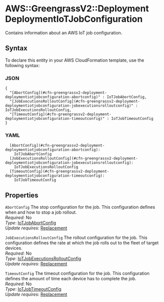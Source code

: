 # AWS::GreengrassV2::Deployment DeploymentIoTJobConfiguration<a name="aws-properties-greengrassv2-deployment-deploymentiotjobconfiguration"></a>

Contains information about an AWS IoT job configuration\.

## Syntax<a name="aws-properties-greengrassv2-deployment-deploymentiotjobconfiguration-syntax"></a>

To declare this entity in your AWS CloudFormation template, use the following syntax:

### JSON<a name="aws-properties-greengrassv2-deployment-deploymentiotjobconfiguration-syntax.json"></a>

```
{
  "[AbortConfig](#cfn-greengrassv2-deployment-deploymentiotjobconfiguration-abortconfig)" : IoTJobAbortConfig,
  "[JobExecutionsRolloutConfig](#cfn-greengrassv2-deployment-deploymentiotjobconfiguration-jobexecutionsrolloutconfig)" : IoTJobExecutionsRolloutConfig,
  "[TimeoutConfig](#cfn-greengrassv2-deployment-deploymentiotjobconfiguration-timeoutconfig)" : IoTJobTimeoutConfig
}
```

### YAML<a name="aws-properties-greengrassv2-deployment-deploymentiotjobconfiguration-syntax.yaml"></a>

```
  [AbortConfig](#cfn-greengrassv2-deployment-deploymentiotjobconfiguration-abortconfig): 
    IoTJobAbortConfig
  [JobExecutionsRolloutConfig](#cfn-greengrassv2-deployment-deploymentiotjobconfiguration-jobexecutionsrolloutconfig): 
    IoTJobExecutionsRolloutConfig
  [TimeoutConfig](#cfn-greengrassv2-deployment-deploymentiotjobconfiguration-timeoutconfig): 
    IoTJobTimeoutConfig
```

## Properties<a name="aws-properties-greengrassv2-deployment-deploymentiotjobconfiguration-properties"></a>

`AbortConfig`  <a name="cfn-greengrassv2-deployment-deploymentiotjobconfiguration-abortconfig"></a>
The stop configuration for the job\. This configuration defines when and how to stop a job rollout\.  
*Required*: No  
*Type*: [IoTJobAbortConfig](aws-properties-greengrassv2-deployment-iotjobabortconfig.md)  
*Update requires*: [Replacement](https://docs.aws.amazon.com/AWSCloudFormation/latest/UserGuide/using-cfn-updating-stacks-update-behaviors.html#update-replacement)

`JobExecutionsRolloutConfig`  <a name="cfn-greengrassv2-deployment-deploymentiotjobconfiguration-jobexecutionsrolloutconfig"></a>
The rollout configuration for the job\. This configuration defines the rate at which the job rolls out to the fleet of target devices\.  
*Required*: No  
*Type*: [IoTJobExecutionsRolloutConfig](aws-properties-greengrassv2-deployment-iotjobexecutionsrolloutconfig.md)  
*Update requires*: [Replacement](https://docs.aws.amazon.com/AWSCloudFormation/latest/UserGuide/using-cfn-updating-stacks-update-behaviors.html#update-replacement)

`TimeoutConfig`  <a name="cfn-greengrassv2-deployment-deploymentiotjobconfiguration-timeoutconfig"></a>
The timeout configuration for the job\. This configuration defines the amount of time each device has to complete the job\.  
*Required*: No  
*Type*: [IoTJobTimeoutConfig](aws-properties-greengrassv2-deployment-iotjobtimeoutconfig.md)  
*Update requires*: [Replacement](https://docs.aws.amazon.com/AWSCloudFormation/latest/UserGuide/using-cfn-updating-stacks-update-behaviors.html#update-replacement)